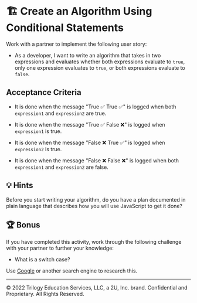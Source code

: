 # 🏗️ Create an Algorithm Using Conditional Statements

Work with a partner to implement the following user story:

* As a developer, I want to write an algorithm that takes in two expressions and evaluates whether both expressions evaluate to `true`, only one expression evaluates to `true`, or both expressions evaluate to `false`.

## Acceptance Criteria

* It is done when the message "True ✅ True ✅" is logged when both `expression1` and `expression2` are true.

* It is done when the message "True ✅ False ❌" is logged when `expression1` is true.

* It is done when the message "False ❌ True ✅" is logged when `expression2` is true.

* It is done when the message "False ❌ False ❌" is logged when both `expression1` and `expression2` are false.

## 💡 Hints

Before you start writing your algorithm, do you have a plan documented in plain language that describes how you will use JavaScript to get it done?

## 🏆 Bonus

If you have completed this activity, work through the following challenge with your partner to further your knowledge:

* What is a switch case?

Use [Google](https://www.google.com) or another search engine to research this.

---
© 2022 Trilogy Education Services, LLC, a 2U, Inc. brand. Confidential and Proprietary. All Rights Reserved.
